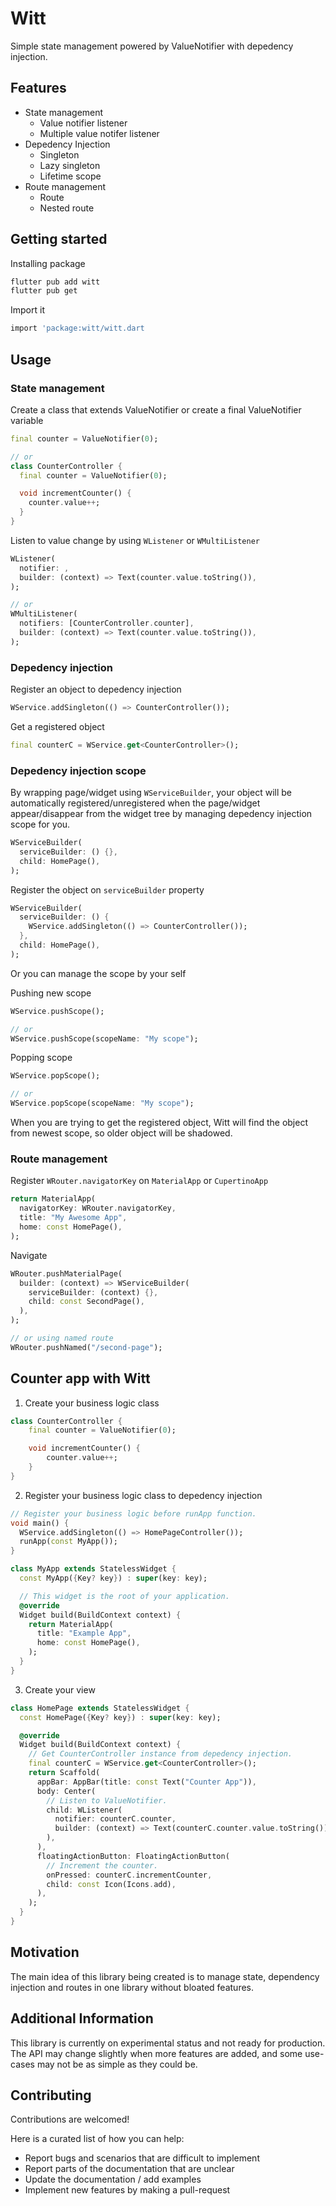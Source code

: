 # Witt

Simple state management powered by ValueNotifier with depedency injection.

## Features

- State management
  - Value notifier listener
  - Multiple value notifer listener
- Depedency Injection
  - Singleton
  - Lazy singleton
  - Lifetime scope
- Route management
  - Route
  - Nested route

## Getting started

Installing package

```bash
flutter pub add witt
flutter pub get
```

Import it

```bash
import 'package:witt/witt.dart
```

## Usage

### State management

Create a class that extends ValueNotifier or create a final ValueNotifier variable

```dart
final counter = ValueNotifier(0);

// or
class CounterController {
  final counter = ValueNotifier(0);

  void incrementCounter() {
    counter.value++;
  }
}
```

Listen to value change by using `WListener` or `WMultiListener`

```dart
WListener(
  notifier: ,
  builder: (context) => Text(counter.value.toString()),
);

// or
WMultiListener(
  notifiers: [CounterController.counter],
  builder: (context) => Text(counter.value.toString()),
);
```

### Depedency injection

Register an object to depedency injection

```dart
WService.addSingleton(() => CounterController());
```

Get a registered object

```dart
final counterC = WService.get<CounterController>();
```

### Depedency injection scope

By wrapping page/widget using `WServiceBuilder`, your object will be automatically registered/unregistered when the page/widget appear/disappear from the widget tree by managing depedency injection scope for you.

```dart
WServiceBuilder(
  serviceBuilder: () {},
  child: HomePage(),
);
```

Register the object on `serviceBuilder` property

```dart
WServiceBuilder(
  serviceBuilder: () {
    WService.addSingleton(() => CounterController());
  },
  child: HomePage(),
);
```

Or you can manage the scope by your self

Pushing new scope

```dart
WService.pushScope();

// or
WService.pushScope(scopeName: "My scope");
```

Popping scope

```dart
WService.popScope();

// or
WService.popScope(scopeName: "My scope");
```

When you are trying to get the registered object, Witt will find the object from newest scope, so older object will be shadowed.

### Route management

Register `WRouter.navigatorKey` on `MaterialApp` or `CupertinoApp`

```dart
return MaterialApp(
  navigatorKey: WRouter.navigatorKey,
  title: "My Awesome App",
  home: const HomePage(),
);
```

Navigate

```dart
WRouter.pushMaterialPage(
  builder: (context) => WServiceBuilder(
    serviceBuilder: (context) {},
    child: const SecondPage(),
  ),
);

// or using named route
WRouter.pushNamed("/second-page");
```

## Counter app with Witt

1. Create your business logic class

```dart
class CounterController {
    final counter = ValueNotifier(0);

    void incrementCounter() {
        counter.value++;
    }
}
```

2. Register your business logic class to depedency injection

```dart
// Register your business logic before runApp function.
void main() {
  WService.addSingleton(() => HomePageController());
  runApp(const MyApp());
}

class MyApp extends StatelessWidget {
  const MyApp({Key? key}) : super(key: key);

  // This widget is the root of your application.
  @override
  Widget build(BuildContext context) {
    return MaterialApp(
      title: "Example App",
      home: const HomePage(),
    );
  }
}
```

3. Create your view

```dart
class HomePage extends StatelessWidget {
  const HomePage({Key? key}) : super(key: key);

  @override
  Widget build(BuildContext context) {
    // Get CounterController instance from depedency injection.
    final counterC = WService.get<CounterController>();
    return Scaffold(
      appBar: AppBar(title: const Text("Counter App")),
      body: Center(
        // Listen to ValueNotifier.
        child: WListener(
          notifier: counterC.counter,
          builder: (context) => Text(counterC.counter.value.toString()),
        ),
      ),
      floatingActionButton: FloatingActionButton(
        // Increment the counter.
        onPressed: counterC.incrementCounter,
        child: const Icon(Icons.add),
      ),
    );
  }
}
```

## Motivation

The main idea of ​​this library being created is to manage state, dependency injection and routes in one library without bloated features.

## Additional Information

This library is currently on experimental status and not ready for production. The API may change slightly when more features are added, and some use-cases may not be as simple as they could be.

## Contributing

Contributions are welcomed!

Here is a curated list of how you can help:

- Report bugs and scenarios that are difficult to implement
- Report parts of the documentation that are unclear
- Update the documentation / add examples
- Implement new features by making a pull-request
